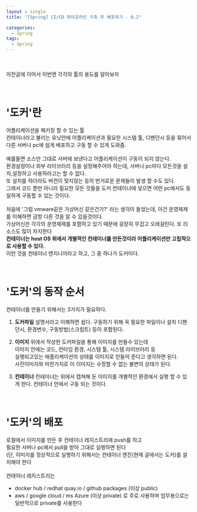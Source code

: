 ```yaml
---
layout : single
title: "[Spring] CI/CD 파이프라인 구축 후 배포하기 - 0.2"

categories:
  - Spring
tags:
  - Spring
---
```

<br><br>
이전글에 이어서 이번엔 각각의 툴의 용도를 알아보자<br><br><br>

# '도커'란
어플리케이션을 패키징 할 수 있는 툴<br>컨테이너라고 불리는 유닛안에 어플리케이션과 필요한 시스템 툴, 디펜던시 등을 묶어서 다른 서버나 pc에 쉽게 배포하고 구동 할 수 있게 도와줌.<br><br>예를들면 소스만 그대로 서버에 보낸다고 어플리케이션이 구동이 되지 않는다.<br>환경설정이나 외부 라이브러리 등을 설정해주어야 하는데, 서버나 pc마다 모든것을 설치,설정하고 사용하라고는 할 수 없다.<br>또 설치를 하더라도 버전이 맞지않는 등의 번거로운 문제들이 발생 할 수도 있다.<br>그래서 코드 뿐만 아니라 필요한 모든 것들을 도커 컨테이너에 넣으면 어떤 pc에서도 동일하게 구동할 수 있는 것이다.<br><br>처음에 '그럼 vmware같은 가상머신 같은건가?' 라는 생각이 들었는데, 이건 운영체제를 이해하면 금방 다른 것을 알 수 있을것이다.<br>가상머신은 각각의 운영체제를 포함하고 있기 때문에 굉장히 무겁고 오래걸린다. 또 리소스도 많이 차지한다<br>**컨테이너는 host OS 위에서 개별적인 컨테이너를 만든것이라 어플리케이션만 고립적으로 사용할 수 있다.**<br>이런 것을 컨테이너 엔지니어라고 하고, 그 중 하나가 도커이다.<br><br><br>

# '도커'의 동작 순서
컨테이너를 만들기 위해서는 3가지가 필요하다.<br>
 1. **도커파일**
 설명서라고 이해하면 쉽다. 구동하기 위해 꼭 필요한 파일이나 설치 디펜던시, 환경변수, 구동방법(스크립트) 등이 포함된다. 
 
 2. **이미지**
 위에서 작성한 도커파일을 통해 이미지를 만들수 있는데<br>이미지 안에는 코드, 런타임 환경, 시스템 툴, 시스템 라이브러리 등<br>실행되고있는 애플리케이션의 상태를 이미지로 만들어 준다고 생각하면 된다.<br>사진이미지와 마찬가지로 이 이미지는 수정할 수 없는 불변의 상태가 된다.

3. **컨테이너**
컨테이너는 위에서 캡쳐해 둔 이미지를 개별적인 환경에서 실행 할 수 있게 한다. 컨테이너 안에서 구동 되는 것이다.<br><br><br>

# '도커'의 배포
로컬에서 이미지를 만든 후 컨테이너 레지스트리에 push를 하고<br>필요한 서버나 pc에서 pull을 받아 그대로 실행하면 된다<br>(단, 이미지를 정상적으로 실행하기 위해서는 컨테이너 엔진(현재 글에서는 도커)를 설치해야 한다<br><br>
컨테이너 레지스트리는
 - docker hub / redhat quay.io / github packages (이상 public)
 - aws / google cloud / ms Azure (이상 private)
로 주로 사용하며 업무용으로는 일반적으로 private를 사용한다


